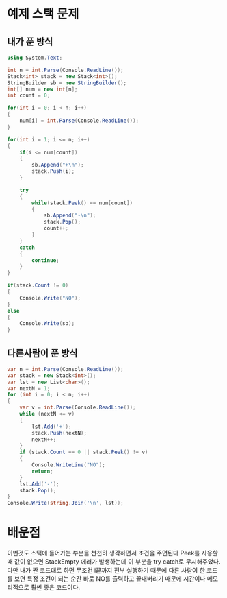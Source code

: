 # 예제 스택 문제

## 내가 푼 방식
``` cs
using System.Text;

int n = int.Parse(Console.ReadLine());
Stack<int> stack = new Stack<int>();
StringBuilder sb = new StringBuilder();
int[] num = new int[n];
int count = 0;

for(int i = 0; i < n; i++)
{
    num[i] = int.Parse(Console.ReadLine());
}

for(int i = 1; i <= n; i++)
{
    if(i <= num[count])
    {
        sb.Append("+\n");
        stack.Push(i);
    }

    try
    {
        while(stack.Peek() == num[count])
        {
            sb.Append("-\n");
            stack.Pop();
            count++;
        }
    }
    catch
    {
        continue;
    }    
}

if(stack.Count != 0)
{
    Console.Write("NO");
}
else
{
    Console.Write(sb);
}
```

## 다른사람이 푼 방식
``` cs
var n = int.Parse(Console.ReadLine());
var stack = new Stack<int>();
var lst = new List<char>();
var nextN = 1;
for (int i = 0; i < n; i++)
{
	var v = int.Parse(Console.ReadLine());
    while (nextN <= v)
    {
        lst.Add('+');
        stack.Push(nextN);
        nextN++;
    }
    if (stack.Count == 0 || stack.Peek() != v)
    {
        Console.WriteLine("NO");
        return;
    }
    lst.Add('-');
    stack.Pop();
}
Console.Write(string.Join('\n', lst));
```

# 배운점
이번것도 스택에 들어가는 부분을 천천히 생각하면서 조건을 주면된다 Peek를 사용할때 값이 없으면 StackEmpty 에러가 발생하는데 이 부분을 try catch로 무시해주었다.  
다만 내가 짠 코드대로 하면 무조건 i끝까지 전부 실행하기 때문에 다른 사람이 한 코드를 보면 특정 조건이 되는 순간 바로 NO를 출력하고 끝내버리기 때문에 시간이나 메모리적으로 훨씬 좋은 코드이다.  









